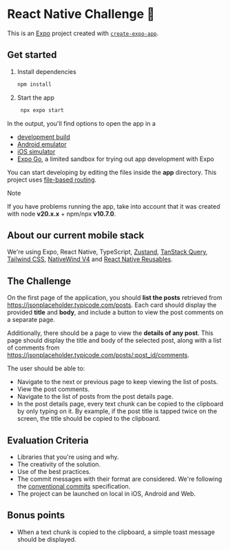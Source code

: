 # React Native Challenge 📐

This is an [Expo](https://expo.dev) project created with [`create-expo-app`](https://www.npmjs.com/package/create-expo-app).

## Get started

1. Install dependencies

   ```bash
   npm install
   ```

2. Start the app

   ```bash
    npx expo start
   ```

In the output, you'll find options to open the app in a

- [development build](https://docs.expo.dev/develop/development-builds/introduction/)
- [Android emulator](https://docs.expo.dev/workflow/android-studio-emulator/)
- [iOS simulator](https://docs.expo.dev/workflow/ios-simulator/)
- [Expo Go](https://expo.dev/go), a limited sandbox for trying out app development with Expo

You can start developing by editing the files inside the **app** directory. This project uses [file-based routing](https://docs.expo.dev/router/introduction).

> [!NOTE]
> If you have problems running the app, take into account that it was created with node **v20.x.x** + npm/npx **v10.7.0**.

## About our current mobile stack

We're using Expo, React Native, TypeScript, [Zustand](https://zustand-demo.pmnd.rs/), [TanStack Query](https://tanstack.com/query/latest), [Tailwind CSS](https://tailwindcss.com/), [NativeWind V4](https://www.nativewind.dev/v4/overview) and [React Native Reusables](https://github.com/mrzachnugent/react-native-reusables).

## The Challenge

On the first page of the application, you should **list the posts** retrieved from <https://jsonplaceholder.typicode.com/posts>. Each card should display the
provided **title** and **body**, and include a button to view the post comments on a separate page.

Additionally, there should be a page to view the **details of any post**. This page should display the title and body of the selected post, along with a list
of comments from <https://jsonplaceholder.typicode.com/posts/:post_id/comments>.

The user should be able to:

- Navigate to the next or previous page to keep viewing the list of posts.
- View the post comments.
- Navigate to the list of posts from the post details page.
- In the post details page, every text chunk can be copied to the clipboard by only typing on it. By example, if the post title is tapped twice on the screen, the
title should be copied to the clipboard.

## Evaluation Criteria

- Libraries that you're using and why.
- The creativity of the solution.
- Use of the best practices.
- The commit messages with their format are considered. We're following the [conventional commits](https://www.conventionalcommits.org/en/v1.0.0/) specification.
- The project can be launched on local in iOS, Android and Web.

## Bonus points

- When a text chunk is copied to the clipboard, a simple toast message should be displayed.
